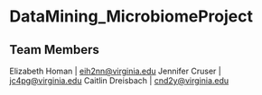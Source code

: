 # DataMining_MicrobiomeProject

## Team Members

Elizabeth Homan | eih2nn@virginia.edu 
Jennifer Cruser | jc4pg@virginia.edu
Caitlin Dreisbach | cnd2y@virginia.edu
